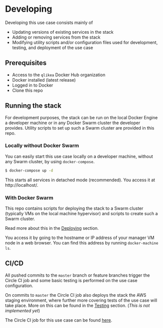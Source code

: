 # Developing

Developing this use case consists mainly of

* Updating versions of existing services in the stack
* Adding or removing services from the stack
* Modifying utility scripts and/or configuration files used for development, testing, and deployment of the use case

## Prerequisites

* Access to the `qlikea` Docker Hub organization
* Docker installed (latest release)
* Logged in to Docker
* Clone this repo

## Running the stack

For development purposes, the stack can be run on the local Docker Engine a developer machine or in any Docker Swarm cluster the developer provides. Utility scripts to set up such a Swarm cluster are provided in this repo.

### Locally without Docker Swarm

You can easily start this use case locally on a developer machine, without any Swarm cluster, by using `docker-compose`.

```sh
$ docker-compose up -d
```

This starts all services in detached mode (recommended). You access it at http://localhost/.

### With Docker Swarm

This repo contains scripts for deploying the stack to a Swarm cluster (typically VMs on the local machine hypervisor) and scripts to create such a Swarm cluster.

Read more about this in the [Deploying](./deploying.md) section.

You access it by going to the hostname or IP address of your manager VM node in a web browser. You can find this address by running `docker-machine ls`.

## CI/CD

All pushed commits to the `master` branch or feature branches trigger the Circle CI job and some basic testing is performed on the use case configuration.

On commits to `master` the Circle CI job also deploys the stack the AWS staging environment, where further more covering tests of the use case will take place. More on this can be found in the [Testing](./testing.md) section. (_This is not implemented yet_)

The Circle CI job for this use case can be found [here](https://circleci.com/gh/qlik-ea/qliktive-custom-analytics).
